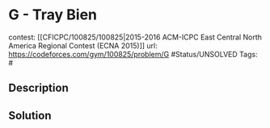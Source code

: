 # G - Tray Bien

contest: [[CFICPC/100825/100825|2015-2016 ACM-ICPC East Central North America Regional Contest (ECNA 2015)]]
url: https://codeforces.com/gym/100825/problem/G
#Status/UNSOLVED
Tags: #

## Description

## Solution

